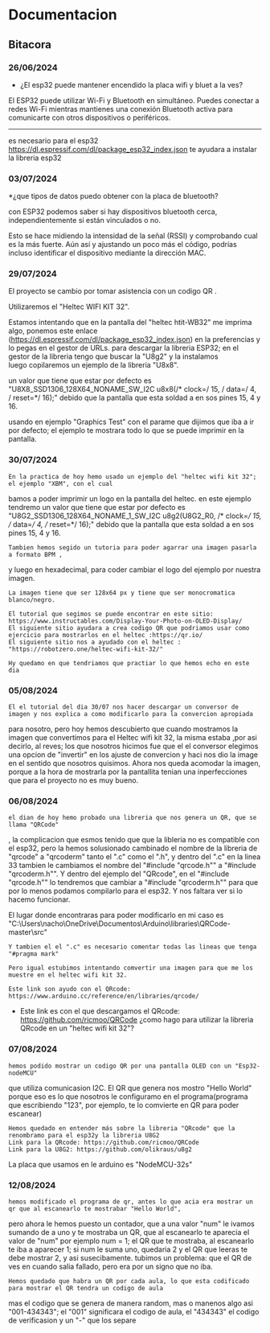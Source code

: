 # Documentacion

## Bitacora

### 26/06/2024

* ¿El esp32 puede mantener encendido la placa wifi y  bluet a la ves?

El ESP32 puede utilizar Wi-Fi y Bluetooth en simultáneo. Puedes conectar a redes Wi-Fi mientras mantienes una conexión Bluetooth activa para comunicarte con otros dispositivos o periféricos. 

-----------------------------------------------------------------------------------------
es necesario para el esp32
https://dl.espressif.com/dl/package_esp32_index.json
te ayudara a instalar la libreria esp32 
###  03/07/2024
*¿que tipos de datos puedo obtener con la placa de bluetooth?

con ESP32 podemos saber si hay dispositivos bluetooth cerca, 
independientemente si están vinculados o no.

Esto se hace midiendo la intensidad de la señal (RSSI) y comprobando cual es la más fuerte. 
Aún así y ajustando un poco más el código, 
podrías incluso identificar el dispositivo mediante la dirección MAC.


### 29/07/2024
El proyecto se cambio por tomar asistencia con un codigo QR .

Utilizaremos el "Heltec WIFI KIT 32".

Estamos intentando que en la pantalla del "heltec htit-WB32" me imprima algo,
ponemos este enlace (https://dl.espressif.com/dl/package_esp32_index.json) en la preferencias y lo pegas en el gestor de URLs.
para descargar la libreria ESP32; en el gestor de la libreria tengo que buscar la "U8g2" y la instalamos 	
luego copilaremos un ejemplo de la libreria "U8x8".

un valor que tiene que estar por defecto es "U8X8_SSD1306_128X64_NONAME_SW_I2C u8x8(/* clock=/ 15, / data=/ 4, / reset=*/ 16);"
debido que la pantalla que esta soldad a en sos pines 15, 4 y 16.

usando en ejemplo "Graphics Test" con el parame que dijimos que iba a ir por defecto; el ejemplo
te mostrara todo lo que se puede imprimir en la pantalla.
### 30/07/2024
	En la practica de hoy hemo usado un ejemplo del "heltec wifi kit 32"; el ejemplo "XBM", con el cual
bamos a poder imprimir un logo en la pantalla del heltec.
en este ejemplo tendremo 
un valor que tiene que estar por defecto es "U8G2_SSD1306_128X64_NONAME_1_SW_I2C u8g2(U8G2_R0, /* clock=*/ 15, /* data=*/ 4, /* reset=*/ 16);"
debido que la pantalla que esta soldad a en sos pines 15, 4 y 16.


	Tambien hemos segido un tutoria para poder agarrar una imagen pasarla a formato BPM ,
y luego en hexadecimal, para coder cambiar el logo del ejemplo por nuestra imagen.

	La imagen tiene que ser 128x64 px y tiene que ser monocromatica blanco/negro.

	El tutorial que segimos se puede encontrar en este sitio: https://www.instructables.com/Display-Your-Photo-on-OLED-Display/
	El siguiente sitio ayudara a crea codigo QR que podriamos usar como ejercicio para mostrarlos en el heltec :https://qr.io/
	El siguiente sitio nos a ayudado con el heltec : "https://robotzero.one/heltec-wifi-kit-32/"

	Hy quedamo en que tendriamos que practiar lo que hemos echo en este dia
### 05/08/2024 
	El el tutorial del dia 30/07 nos hacer descargar un conversor de imagen y nos explica a como modificarlo para la convercion apropiada
para nosotro, pero hoy hemos descubierto que cuando mostramos la imagen que convertimos para el Heltec wifi kit 32, la misma estaba 
,por asi decirlo, al reves; los que nosotros hicimos fue que el el conversor elegimos una opcion de "invertir" en los ajuste de convercion
y haci nos dio la image en el sentido que nosotros quisimos.
	Ahora nos queda acomodar la imagen, porque a la hora de mostrarla por la pantallita tenian una inperfecciones que para 
el proyecto no es muy bueno.
### 06/08/2024
	el dian de hoy hemo probado una libreria que nos genera un QR, que se llama "QRCode"
, la complicacion que esmos tenido que que la libleria no es compatible con el esp32, pero la hemos solusionado cambinado 
el nombre de la libreria de "qrcode" a "qrcoderm" tanto el ".c" como el ".h", y dentro del ".c" en la linea 33 tambien le cambiamos el nombre
del "#include "qrcode.h"" a "#include "qrcoderm.h"".
	Y dentro del ejemplo del "QRcode", en el "#include "qrcode.h"" lo tendremos que cambiar a "#include "qrcoderm.h"" 
para que por lo menos podamos compilarlo para el esp32. Y nos faltara ver si lo hacemo funcionar.

El lugar donde encontraras para poder modificarlo en mi caso es "C:\Users\nacho\OneDrive\Documentos\Arduino\libraries\QRCode-master\src"

	Y tambien el el ".c" es necesario comentar todas las lineas que tenga "#pragma mark"

	Pero igual estubimos intentando comvertir una imagen para que me los muestre en el heltec wifi kit 32.
	
	Este link son ayudo con el QRcode: https://www.arduino.cc/reference/en/libraries/qrcode/
*	Este link es con el que descargamos el QRcode: https://github.com/ricmoo/QRCode 
¿como hago para utilizar la libreria QRcode en un "heltec wifi kit 32"?
### 07/08/2024
	hemos podido mostrar un codigo QR por una pantalla OLED con un "Esp32-nodeMCU" 
que utiliza comunicasion I2C. El QR que genera nos mostro "Hello World" porque eso es lo que nosotros 
le configuramo en el programa(programa que escribiendo "123", por ejemplo, te lo comvierte en QR para poder escanear)

	Hemos quedado en entender más sobre la libreria "QRcode" que la renombramo para el esp32y la libreria U8G2
	Link para la QRcode: https://github.com/ricmoo/QRCode 
	Link para la U8G2: https://github.com/olikraus/u8g2
La placa que usamos en le arduino es "NodeMCU-32s"
### 12/08/2024
	hemos modificado el programa de qr, antes lo que acia era mostrar un qr que al escanearlo te mostrabar "Hello World",
pero ahora le hemos puesto un contador, que a una valor "num" le ivamos sumando de a uno y te mostraba un QR, que al escanearlo 
te aparecia el valor de "num"
	por ejemplo num = 1; el QR que te mostraba, al escanearlo te iba a aparecer 1; si num le suma uno, quedaria 2 y el QR que leeras 
te debe mostrar 2, y asi susecibamente.
tubimos un problema: que el QR de ves en cuando salia fallado, pero era por un signo que no iba.

	Hemos quedado que habra un QR por cada aula, lo que esta codificado para mostrar el QR tendra un codigo de aula
mas el codigo que se genera de manera random, mas o manenos algo asi "001-434343"; el "001" significara el codigo de aula, el "434343"
el codigo de verificasion y un "-" que los separe
